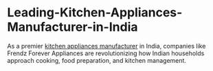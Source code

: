 # Leading-Kitchen-Appliances-Manufacturer-in-India
As a premier [kitchen appliances manufacturer]([url](https://www.frendzappliances.in/Kitchen-Appliances.html)
) in India, companies like Frendz Forever Appliances are revolutionizing how Indian households approach cooking, food preparation, and kitchen management.
